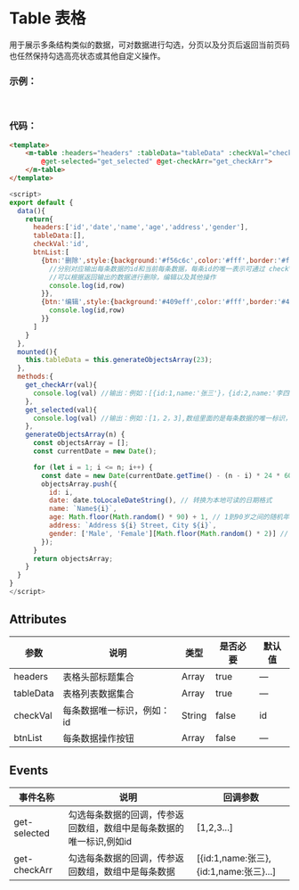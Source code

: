 # Table 表格
用于展示多条结构类似的数据，可对数据进行勾选，分页以及分页后返回当前页码也任然保持勾选高亮状态或其他自定义操作。

### 示例：
<br />
<testTable />

### 代码：

```html
<template>
    <m-table :headers="headers" :tableData="tableData" :checkVal="checkVal" :btnList="btnList"
        @get-selected="get_selected" @get-checkArr="get_checkArr">
    </m-table>
</template>
```

```javascript  
<script>
export default {
  data(){
    return{
      headers:['id','date','name','age','address','gender'],
      tableData:[],
      checkVal:'id',
      btnList:[
        {btn:'删除',style:{background:'#f56c6c',color:'#fff',border:'#f56c6c'},fun:(id,row)=>{
          //分别对应输出每条数据的id和当前每条数据，每条id的唯一表示可通过 checkVal 字段传入
          //可以根据返回输出的数据进行删除，编辑以及其他操作
          console.log(id,row)
        }},
        {btn:'编辑',style:{background:'#409eff',color:'#fff',border:'#409eff'},fun:(id,row)=>{
          console.log(id,row)
        }}
      ]  
    }
  },
  mounted(){
    this.tableData = this.generateObjectsArray(23);
  },
  methods:{
    get_checkArr(val){
      console.log(val) //输出：例如：[{id:1,name:'张三'}，{id:2,name:'李四'}]
    },
    get_selected(val){
      console.log(val) //输出：例如：[1，2，3],数组里面的是每条数据的唯一标识，例如id,可通过checkVal 字段传如字段
    },
    generateObjectsArray(n) {
      const objectsArray = [];
      const currentDate = new Date();

      for (let i = 1; i <= n; i++) {
        const date = new Date(currentDate.getTime() - (n - i) * 24 * 60 * 60 * 1000); // 从当前时间往前推，每天一个日期
        objectsArray.push({
          id: i,
          date: date.toLocaleDateString(), // 转换为本地可读的日期格式
          name: `Name${i}`,
          age: Math.floor(Math.random() * 90) + 1, // 1到90岁之间的随机年龄
          address: `Address ${i} Street, City ${i}`,
          gender: ['Male', 'Female'][Math.floor(Math.random() * 2)] // 随机生成性别
        });
      }
      return objectsArray;
    }
  }
}
</script>
```


## Attributes
|  参数  |  说明  |  类型  |  是否必要  |  默认值  |
|  ----  |  ----  |  ----  |  ----  |  ----  |
| headers  | 表格头部标题集合 | Array |  true  | — |
| tableData  | 表格列表数据集合 | Array |  true  | — |
| checkVal  | 每条数据唯一标识，例如：id | String |  false  | id |
| btnList  | 每条数据操作按钮 | Array |  false  | — |


## Events
|  事件名称  |  说明  |  回调参数  |
|  ----  |  ----  |  ----  |
| get-selected  | 勾选每条数据的回调，传参返回数组，数组中是每条数据的唯一标识,例如id | [1,2,3...] |
| get-checkArr  | 勾选每条数据的回调，传参返回数组，数组中是每条数据 | [{id:1,name:张三},{id:1,name:张三}...] |
